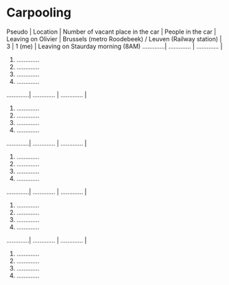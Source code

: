 # Carpooling #

Pseudo       | Location      | Number of vacant place in the car | People in the car | Leaving on
Olivier | Brussels (metro Roodebeek) / Leuven (Railway station) | 3 | 1 (me) | Leaving on Staurday morning (8AM)
.............| ............. | .............                     |    <ol><li>.............</li><li>.............</li><li>.............</li><li>.............</li></ol>
.............| ............. | .............                     |  <ol><li>.............</li><li>.............</li><li>.............</li><li>.............</li></ol>
.............| ............. | .............                     |  <ol><li>.............</li><li>.............</li><li>.............</li><li>.............</li></ol>
.............| ............. | .............                     | <ol><li>.............</li><li>.............</li><li>.............</li><li>.............</li></ol>
.............| ............. | .............                     | <ol><li>.............</li><li>.............</li><li>.............</li><li>.............</li></ol>
